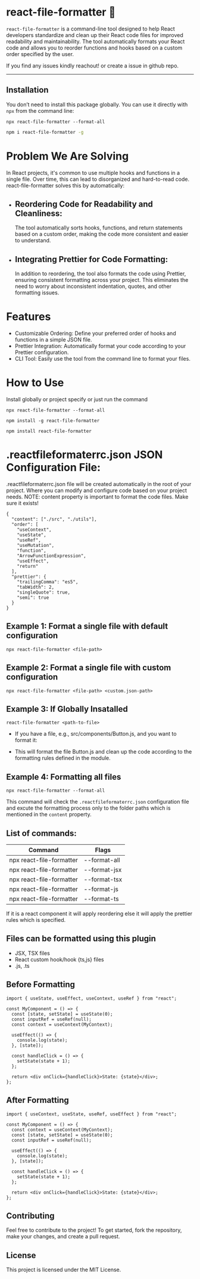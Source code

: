 # react-file-formatter 🚀

`react-file-formatter` is a command-line tool designed to help React developers standardize and clean up their React code files for improved readability and maintainability. The tool automatically formats your React code and allows you to reorder functions and hooks based on a custom order specified by the user.

If you find any issues kindly reachout! or create a issue in github repo.

---

## Installation

You don’t need to install this package globally. You can use it directly with `npx` from the command line:

```
npx react-file-formatter --format-all
```

```bash
npm i react-file-formatter -g
```

# Problem We Are Solving

In React projects, it's common to use multiple hooks and functions in a single file. Over time, this can lead to disorganized and hard-to-read code. react-file-formatter solves this by automatically:

- ## Reordering Code for Readability and Cleanliness:

  The tool automatically sorts hooks, functions, and return statements based on a custom order, making the code more consistent and easier to understand.

- ## Integrating Prettier for Code Formatting:
  In addition to reordering, the tool also formats the code using Prettier, ensuring consistent formatting across your project. This eliminates the need to worry about inconsistent indentation, quotes, and other formatting issues.

# Features

- Customizable Ordering: Define your preferred order of hooks and functions in a simple JSON file.
- Prettier Integration: Automatically format your code according to your Prettier configuration.
- CLI Tool: Easily use the tool from the command line to format your files.

# How to Use

Install globally or project specify or just run the command

```
npx react-file-formatter --format-all
```

```
npm install -g react-file-formatter
```

```
npm install react-file-formatter
```

# .reactfileformaterrc.json JSON Configuration File:

.reactfileformaterrc.json file will be created automatically in the root of your project. Where you can modify and configure code based on
your project needs. NOTE: content property is important to format the code files. Make sure it exists!

```
{
  "content": ["./src", "./utils"],
  "order": [
    "useContext",
    "useState",
    "useRef",
    "useMutation",
    "function",
    "ArrowFunctionExpression",
    "useEffect",
    "return"
  ],
  "prettier": {
    "trailingComma": "es5",
    "tabWidth": 2,
    "singleQuote": true,
    "semi": true
  }
}

```

## Example 1: Format a single file with default configuration

```
npx react-file-formatter <file-path>
```

## Example 2: Format a single file with custom configuration

```
npx react-file-formatter <file-path> <custom.json-path>
```

## Example 3: If Globally Insatalled

```
react-file-formatter <path-to-file>
```

- If you have a file, e.g., src/components/Button.js, and you want to format it:

- This will format the file Button.js and clean up the code according to the formatting rules defined in the module.

## Example 4: Formatting all files

```
npx react-file-formatter --format-all
```

This command will check the `.reactfileformaterrc.json` configuration file and excute the formatting process only to
the folder paths which is mentioned in the `content` property.

## List of commands:

| Command                    | Flags           |
|----------------------------|-----------------|
| npx react-file-formatter   | --format-all    |
| npx react-file-formatter   | --format-jsx    |
| npx react-file-formatter   | --format-tsx    |
| npx react-file-formatter   | --format-js     |
| npx react-file-formatter   | --format-ts     | 

If it is a react component it will apply reordering else it will apply the prettier rules which is specified.


## Files can be formatted using this plugin

- JSX, TSX files
- React custom hook/hook {ts,js} files
- .js, .ts

## Before Formatting

```
import { useState, useEffect, useContext, useRef } from "react";

const MyComponent = () => {
  const [state, setState] = useState(0);
  const inputRef = useRef(null);
  const context = useContext(MyContext);

  useEffect(() => {
    console.log(state);
  }, [state]);

  const handleClick = () => {
    setState(state + 1);
  };

  return <div onClick={handleClick}>State: {state}</div>;
};
```

## After Formatting

```
import { useContext, useState, useRef, useEffect } from "react";

const MyComponent = () => {
  const context = useContext(MyContext);
  const [state, setState] = useState(0);
  const inputRef = useRef(null);

  useEffect(() => {
    console.log(state);
  }, [state]);

  const handleClick = () => {
    setState(state + 1);
  };

  return <div onClick={handleClick}>State: {state}</div>;
};
```

## Contributing

Feel free to contribute to the project! To get started, fork the repository, make your changes, and create a pull request.

## License

This project is licensed under the MIT License.
